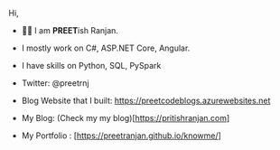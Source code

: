 Hi,
- 👋🏼 I am **PREET**ish Ranjan.
- I mostly work on C#, ASP.NET Core, Angular.
- I have skills on Python, SQL, PySpark

- Twitter: @preetrnj
- Blog Website that I built: https://preetcodeblogs.azurewebsites.net
- My Blog: (Check my my blog)[https://pritishranjan.com]
- My Portfolio : [https://preetranjan.github.io/knowme/]

<!---
PreetRanjan/PreetRanjan is a ✨ special ✨ repository because its `README.md` (this file) appears on your GitHub profile.
You can click the Preview link to take a look at your changes.
--->
